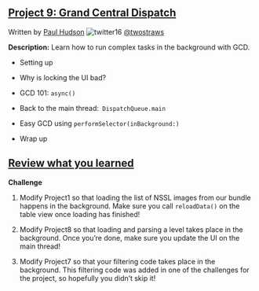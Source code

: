 ## [Project 9: Grand Central Dispatch](https://www.hackingwithswift.com/read/9/overview)
Written by [Paul Hudson](https://www.hackingwithswift.com/about)  ![twitter16](https://github.com/juliangyurov/PH-Project6a/assets/13259596/445c8ea0-65c4-4dba-8e1f-3f2750f0ef51)
  [@twostraws](https://twitter.com/twostraws)

**Description:** Learn how to run complex tasks in the background with GCD.

- Setting up

- Why is locking the UI bad?

- GCD 101: `async()`

- Back to the main thread:` DispatchQueue.main`

- Easy GCD using `performSelector(inBackground:)`

- Wrap up

## [Review what you learned](https://www.hackingwithswift.com/review/hws/project-9-grand-central-dispatch)

**Challenge**

1. Modify Project1 so that loading the list of NSSL images from our bundle happens in the background. Make sure you call `reloadData()` on the table view once loading has finished!

2. Modify Project8 so that loading and parsing a level takes place in the background. Once you’re done, make sure you update the UI on the main thread!

3. Modify Project7 so that your filtering code takes place in the background. This filtering code was added in one of the challenges for the project, so hopefully you didn’t skip it!
